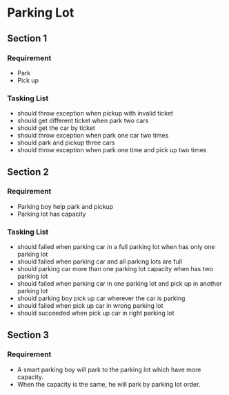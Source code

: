 # Parking Lot

## Section 1

### Requirement
- Park
- Pick up

### Tasking List

- should throw exception when pickup with invalid ticket
- should get different ticket when park two cars
- should get the car by ticket
- should throw exception when park one car two times
- should park and pickup three cars
- should throw exception when park one time and pick up two times

## Section 2

### Requirement
- Parking boy help park and pickup
- Parking lot has capacity

### Tasking List
- should failed when parking car in a full parking lot when has only one parking lot
- should failed when parking car and all parking lots are full
- should parking car more than one parking lot capacity when has two parking lot
- should failed when parking car in one parking lot and pick up in another parking lot
- should parking boy pick up car wherever the car is parking
- should failed when pick up car in wrong parking lot
- should succeeded when pick up car in right parking lot 

## Section 3

### Requirement
- A smart parking boy will park to the parking lot which have more capacity. 
- When the capacity is the same, he will park by parking lot order.   
